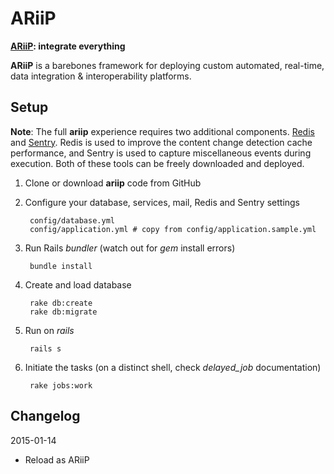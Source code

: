 # ARiiP

**[ARiiP](http://stripe.pt/ariip/): integrate everything**

**ARiiP** is a barebones framework for deploying custom automated, real-time, data integration & interoperability platforms.

## Setup

**Note**: The full **ariip** experience requires two additional components. [Redis](http://redis.io) and [Sentry](http://getsentry.com). Redis is used to improve the content change detection cache performance, and Sentry is used to capture miscellaneous events during execution.  Both of these tools can be freely downloaded and deployed.

1. Clone or download **ariip** code from GitHub

2. Configure your database, services, mail, Redis and Sentry settings

        config/database.yml
        config/application.yml # copy from config/application.sample.yml

3. Run Rails *bundler* (watch out for *gem* install errors)

        bundle install

4. Create and load database

        rake db:create
        rake db:migrate

5. Run on *rails*

        rails s

6. Initiate the tasks (on a distinct shell, check *delayed_job* documentation)

        rake jobs:work



## Changelog

2015-01-14
* Reload as ARiiP